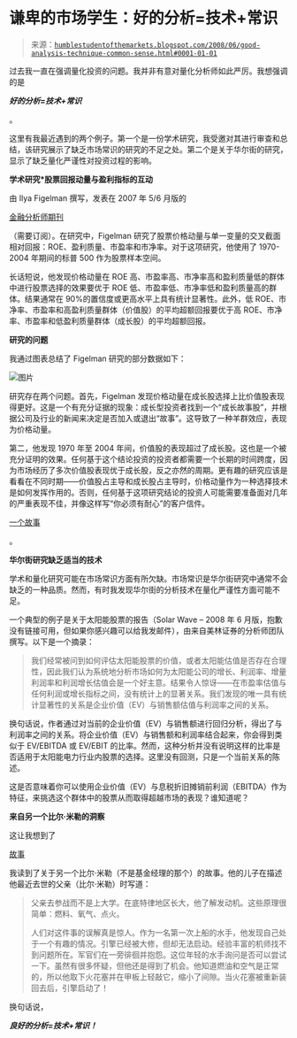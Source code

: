 <!--yml

分类：未分类

日期：2024-05-18 01:08:32

-->

# 谦卑的市场学生：好的分析=技术+常识

> 来源：[`humblestudentofthemarkets.blogspot.com/2008/06/good-analysis-technique-common-sense.html#0001-01-01`](https://humblestudentofthemarkets.blogspot.com/2008/06/good-analysis-technique-common-sense.html#0001-01-01)

过去我一直在强调量化投资的问题。我并非有意对量化分析师如此严厉。我想强调的是

***好的分析=技术+常识***

。

这里有我最近遇到的两个例子。第一个是一份学术研究，我受邀对其进行审查和总结，该研究展示了缺乏市场常识的研究的不足之处。第二个是关于华尔街的研究，显示了缺乏量化严谨性对投资过程的影响。

**学术研究*股票回报动量与盈利指标的互动**

由 Ilya Figelman 撰写，发表在 2007 年 5/6 月版的

[金融分析师期刊](http://www.cfapubs.org/toc/faj/2007/63/3)

（需要订阅）。在研究中，Figelman 研究了股票价格动量与单一变量的交叉截面相对回报：ROE、盈利质量、市盈率和市净率。对于这项研究，他使用了 1970-2004 年期间的标普 500 作为股票样本空间。

长话短说，他发现价格动量在 ROE 高、市盈率高、市净率高和盈利质量低的群体中进行股票选择的效果要优于 ROE 低、市盈率低、市净率低和盈利质量高的群体。结果通常在 90%的置信度或更高水平上具有统计显著性。此外，低 ROE、市净率、市盈率和高盈利质量群体（价值股）的平均超额回报要优于高 ROE、市净率、市盈率和低盈利质量群体（成长股）的平均超额回报。

**研究的问题**

我通过图表总结了 Figelman 研究的部分数据如下：

![图片](https://blogger.googleusercontent.com/img/b/R29vZ2xl/AVvXsEix4kmfpcV8f3uC3Vn0QPzFAQRPuf8744083XWwvQN4x7eAamCQw5t13tLC8UUt5JkW7JUGnGEv8m3_I5dC0CWcKNNDTt5n4AsiP4Adm8gdaPdo9xjLXYzc99tW1M4donf3mmZj3IVzMnqb/s1600-h/Momentum-PB+3d.JPG)

研究存在两个问题。首先，Figelman 发现价格动量在成长股选择上比价值股表现得更好。这是一个有充分证据的现象：成长型投资者找到一个“成长故事股”，并根据公司及行业的新闻来决定是否加入或退出“故事”。这导致了一种羊群效应，表现为价格动量。

第二，他发现 1970 年至 2004 年间，价值股的表现超过了成长股。这也是一个被充分证明的效果。任何基于这个结论投资的投资者都需要一个长期的时间跨度，因为市场经历了多次价值股表现优于成长股，反之亦然的周期。更有趣的研究应该是看看在不同时期——价值股占主导和成长股占主导时，价格动量作为一种选择技术是如何发挥作用的。否则，任何基于这项研究结论的投资人可能需要准备面对几年的严重表现不佳，并像这样写“你必须有耐心”的客户信件。

[一个故事](http://www.leggmason.com/individualinvestors/documents/insights/D6053-Miller_shareholder_1Q08_report.pdf)

。

**华尔街研究缺乏适当的技术**

学术和量化研究可能在市场常识方面有所欠缺。市场常识是华尔街研究中通常不会缺乏的一种品质。然而，有时我发现华尔街的分析技术在量化严谨性方面可能不足。

一个典型的例子是关于太阳能股票的报告（Solar Wave – 2008 年 6 月版，抱歉没有链接可用，但如果你感兴趣可以给我发邮件），由来自美林证券的分析师团队撰写。以下是一个摘录：

> 我们经常被问到如何评估太阳能股票的价值，或者太阳能估值是否存在合理性，因此我们认为系统地分析市场如何为太阳能公司的增长、利润率、增量利润率和利润增长估值会是一个好主意。结果令人惊讶——在市盈率估值与任何利润或增长指标之间，没有统计上的显著关系。我们发现的唯一具有统计显著性的关系是企业价值（EV）与销售额估值与利润率之间的关系。

换句话说，作者通过对当前的企业价值（EV）与销售额进行回归分析，得出了与利润率之间的关系。将企业价值（EV）与销售额和利润率结合起来，你会得到类似于 EV/EBITDA 或 EV/EBIT 的比率。然而，这种分析并没有说明这样的比率是否适用于太阳能电力行业内股票的选择。这里没有回测，只是一个当前关系的陈述。

这是否意味着你可以使用企业价值（EV）与息税折旧摊销前利润（EBITDA）作为特征，来挑选这个群体中的股票从而取得超越市场的表现？谁知道呢？

**来自另一个比尔·米勒的洞察**

这让我想到了

[故事](http://oldprof.typepad.com/a_dash_of_insight/2008/06/a-lesson-from-dad.html)

我读到了关于另一个比尔·米勒（不是基金经理的那个）的故事。他的儿子在描述他最近去世的父亲（比尔·米勒）时写道：

> 父亲去参战而不是上大学。在底特律地区长大，他了解发动机。这些原理很简单：燃料、氧气、点火。
> 
> 人们对这件事的误解真是惊人。作为一名第一次上船的水手，他发现自己处于一个有趣的情况。引擎已经被大修，但却无法启动。经验丰富的机师找不到问题所在。军官们在一旁徘徊并抱怨。这位年轻的水手询问是否可以尝试一下。虽然有很多怀疑，但他还是得到了机会。他知道燃油和空气是正常的，所以他取下火花塞并在甲板上轻敲它，缩小了间隙。当火花塞被重新装回去后，引擎启动了！

换句话说， 

***良好的分析=技术+常识！***
